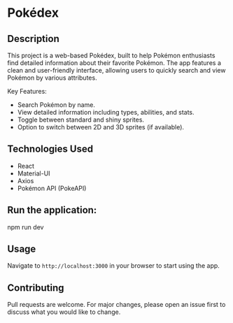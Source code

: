 # Pokédex

## Description

This project is a web-based Pokédex, built to help Pokémon enthusiasts find detailed information about their favorite Pokémon. The app features a clean and user-friendly interface, allowing users to quickly search and view Pokémon by various attributes.

Key Features:

- Search Pokémon by name.
- View detailed information including types, abilities, and stats.
- Toggle between standard and shiny sprites.
- Option to switch between 2D and 3D sprites (if available).

## Technologies Used

- React
- Material-UI
- Axios
- Pokémon API (PokeAPI)

## Run the application:

npm run dev

## Usage

Navigate to `http://localhost:3000` in your browser to start using the app.

## Contributing

Pull requests are welcome. For major changes, please open an issue first to discuss what you would like to change.

